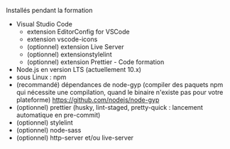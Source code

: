 Installés pendant la formation

* Visual Studio Code
  * extension EditorConfig for VSCode
  * extension vscode-icons
  * (optionnel) extension Live Server
  * (optionnel) extensionstylelint
  * (optionnel) extension Prettier - Code formation
* Node.js en version LTS (actuellement 10.x)
* sous Linux : npm
* (recommandé) dépendances de node-gyp (compiler des paquets npm qui nécessite une compilation, quand le binaire n'existe pas pour votre plateforme) https://github.com/nodejs/node-gyp
* (optionnel) prettier (husky, lint-staged, pretty-quick : lancement automatique en pre-commit)
* (optionnel) stylelint
* (optionnel) node-sass
* (optionnel) http-server et/ou live-server
